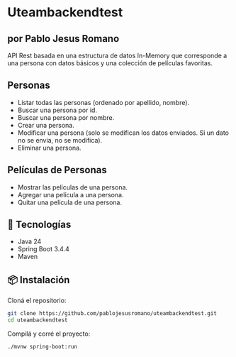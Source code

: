 # Uteambackendtest
## por Pablo Jesus Romano

API Rest basada en una estructura de datos In-Memory que corresponde a una persona con datos básicos y una colección de películas favoritas.

## Personas
- Listar todas las personas (ordenado por apellido, nombre).
- Buscar una persona por id.
- Buscar una persona por nombre.
- Crear una persona.
- Modificar una persona (solo se modifican los datos enviados. Si un dato no se envia, no se modifica).
- Eliminar una persona.

## Películas de Personas
- Mostrar las películas de una persona.
- Agregar una película a una persona.
- Quitar una película de una persona.

## 🚀 Tecnologías 
- Java 24
- Spring Boot 3.4.4
- Maven

## 📦 Instalación
Cloná el repositorio:
```bash
git clone https://github.com/pablojesusromano/uteambackendtest.git
cd uteambackendtest
```

Compilá y corré el proyecto:
```bash
./mvnw spring-boot:run
```
